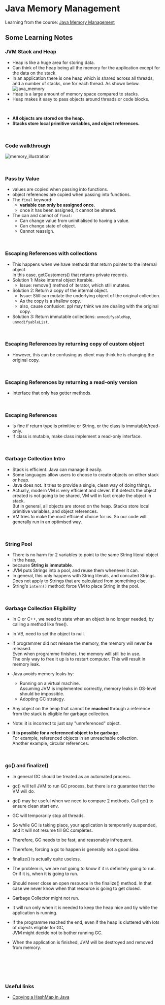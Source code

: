 # Java Memory Management
Learning from the course: [Java Memory Management](https://www.linkedin.com/learning-login/share?forceAccount=false&redirect=https%3A%2F%2Fwww.linkedin.com%2Flearning%2Fjava-memory-management%3Ftrk%3Dshare_ent_url)

## Some Learning Notes ##

### JVM Stack and Heap ###
* Heap is like a huge area for storing data. 
* Can think of the heap being all the memory for the application except for the data on the stack. 
* In an application there is one heap which is shared across all threads, and a number of stacks, one for each thread. 
As shown below.  
![java_memory](docs/%20java_memory.png)
* Heap is a large amount of memory space compared to stacks.
* Heap makes it easy to pass objects around threads or code blocks. 

&nbsp;

* **All objects are stored on the heap.**
* **Stacks store local primitive variables, and object references.**

&nbsp;

### Code walkthrough ###
![memory_illustration](docs/memory_illustration.png)

&nbsp;

### Pass by Value ###
* values are copied when passing into functions. 
* object references are copied when passing into functions. 
* The `final` keyword:   
  * **variable can only be assigned once**. 
  * once it has been assigned, it cannot be altered. 
* The can and cannot of `final`: 
  * Can change value from uninitialised to having a value. 
  * Can change state of object. 
  * Cannot reassign.

&nbsp;

### Escaping References with collections ###
* This happens when we have methods that return pointer to the internal object.   
  In this case, getCustomers() that returns private records.
* Solution 1: Make internal object Iterable. 
  * Issue: remove() method of iterator, which still mutates.
* Solution 2: Return a copy of the internal object. 
  * Issue: Still can mutate the underlying object of the original collection. 
  * As the copy is a shallow copy. 
  * also, cause confusion: ppl may think we are dealing with the original copy. 
* Solution 3: Return immutable collections: `unmodifyableMap`, `unmodifyableList`. 

&nbsp;

### Escaping References by returning copy of custom object ###
* However, this can be confusing as client may think he is changing the original copy. 

&nbsp;

### Escaping References by returning a read-only version ###
* Interface that only has getter methods.

&nbsp;

### Escaping References ###
* Is fine if return type is primitive or String, or the class is immutable/read-only.
* If class is mutable, make class implement a read-only interface.

&nbsp;

### Garbage Collection Intro ###
* Stack is efficient. Java can manage it easily. 
* Some languages allow users to choose to create objects on either stack or heap.
* Java does not. It tries to provide a single, clean way of doing things. 
* Actually, modern VM is very efficient and clever. If it detects the object created is not going to be shared,
VM will in fact create the object in stack.   
  But in general, all objects are stored on the heap. Stacks store local primitive variables, and object references.
* VM tries to make the most efficient choice for us. So our code will generally run in an optimised way. 

&nbsp;

### String Pool ###
* There is no harm for 2 variables to point to the same String literal object in the heap, 
* because **String is immutable**. 
* JVM puts Strings into a pool, and reuse them whenever it can. 
* In general, this only happens with String literals, and concated Strings.   
  Does not apply to Strings that are calculated from something else. 
* String's `intern()` method: force VM to place String in the pool. 

&nbsp;

### Garbage Collection Eligibility ###
* In C or C++, we need to state when an object is no longer needed, by calling a method like free().
* In VB, need to set the object to null. 
* If programmer did not release the memory, the memory will never be released.   
  Even when programme finishes, the memory will still be in use.   
  The only way to free it up is to restart computer. 
  This will result in memory leak. 
* Java avoids memory leaks by:   
  * Running on a virtual machine.   
  Assuming JVM is implemented correctly, memory leaks in OS-level should be impossible. 
  * Adopting GC strategy. 
  
* Any object on the heap that cannot be **reached** through a reference from the stack is eligible for garbage collection. 
* Note: it is incorrect to just say "unreferenced" object. 
* **It is possible for a referenced object to be garbage**.   
  For example, referenced objects in an unreachable collection.   
  Another example, circular references. 

&nbsp;

### gc() and finalize() ###
* In general GC should be treated as an automated process. 
* gc() will tell JVM to run GC process, but there is no guarantee that the VM will do. 
* gc() may be useful when we need to compare 2 methods. Call gc() to ensure clean start env. 


* GC will temporarily stop all threads. 
* So while GC is taking place, your application is temporarily suspended, and it will not resume till GC completes. 
* Therefore, GC needs to be fast, and reasonably infrequent. 
* Therefore, forcing a gc to happen is generally not a good idea. 


* finalize() is actually quite useless. 
* The problem is, we are not going to know if it is definitely going to run. Or if it is, when it is going to run. 
* Should never close an open resource in the finalize() method. In that case we never know when that resource is going
to get closed. 


* Garbage Collector might not run. 
* It will run only when it is needed to keep the heap nice and tiy while the application is running. 
* If the programme reached the end, even if the heap is cluttered with lots of objects eligible for GC,   
  JVM might decide not to bother running GC. 
* When the application is finished, JVM will be destroyed and removed from memory. 

&nbsp;

&nbsp;
----
### Useful links ###
* [Copying a HashMap in Java](https://www.baeldung.com/java-copy-hashmap)


